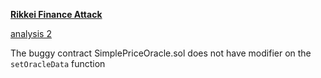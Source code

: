 **[Rikkei Finance Attack](https://medium.com/@Knownsec_Blockchain_Lab/knownsec-blockchain-lab-rikkei-finance-hacked-lost-millions-of-dollars-b55ea6d24781)**

[analysis 2](https://rikkeifinance.medium.com/rikkei-finance-incident-investigation-report-b5b1745b0155)

The buggy contract SimplePriceOracle.sol does not have modifier on the `setOracleData` function 
